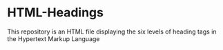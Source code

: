 # HTML-Headings
This repository is an HTML file displaying the six levels of heading tags in the Hypertext Markup Language
